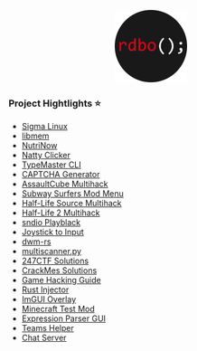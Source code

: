 <p align="center">
  <a href="https://rdbo.github.io"><img src="https://github.com/rdbo/rdbo/blob/master/rdbo.png"/></a>
</p>

### Project Hightlights ⭐

- [Sigma Linux](https://github.com/rdbo/sigma-linux)
- [libmem](https://github.com/rdbo/libmem)
- [NutriNow](https://github.com/rdbo/nutrinow)
- [Natty Clicker](https://github.com/rdbo/natty-clicker)
- [TypeMaster CLI](https://github.com/rdbo/typemaster-cli)
- [CAPTCHA Generator](https://github.com/rdbo/captcha-test)
- [AssaultCube Multihack](https://github.com/rdbo/AssaultCube-Multihack)
- [Subway Surfers Mod Menu](https://github.com/rdbo/subwaysurfers-modmenu)
- [Half-Life Source Multihack](https://github.com/rdbo/Half-Life-Source-Multihack)
- [Half-Life 2 Multihack](https://github.com/rdbo/Half-Life-2-Multihack)
- [sndio Playblack](https://github.com/rdbo/sndio-playback)
- [Joystick to Input](https://github.com/rdbo/joy2input)
- [dwm-rs](https://github.com/rdbo/dwm-rs)
- [multiscanner.py](https://github.com/rdbo/multiscanner.py)
- [247CTF Solutions](https://github.com/rdbo/247CTF)
- [CrackMes Solutions](https://github.com/rdbo/crackmes)
- [Game Hacking Guide](https://github.com/rdbo/game-hacking-guide)
- [Rust Injector](https://github.com/rdbo/rust-injector)
- [ImGUI Overlay](https://github.com/rdbo/imgui-overlay)
- [Minecraft Test Mod](https://github.com/rdbo/minecraft-forge-test)
- [Expression Parser GUI](https://github.com/rdbo/ExpressionParser-GUI)
- [Teams Helper](https://github.com/rdbo/teams-helper)
- [Chat Server](https://github.com/rdbo/chat-server)
